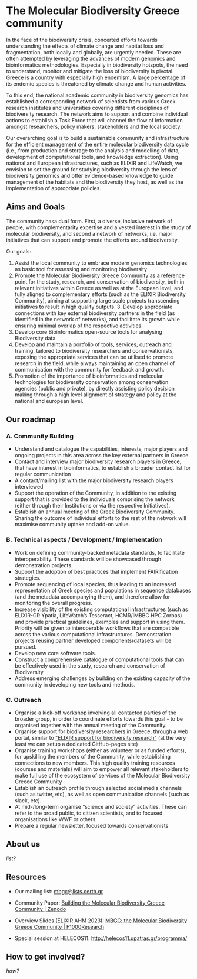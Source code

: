 # The Molecular Biodiversity Greece community

In the face of the biodiversity crisis, concerted efforts towards understanding the effects of climate change and habitat loss and fragmentation, both locally and globally, are urgently needed. These are often attempted by leveraging the advances of modern genomics and bioinformatics methodologies. Especially in biodiversity hotspots, the need to understand, monitor and mitigate the loss of biodiversity is pivotal. Greece is a country with especially high endemism. A large percentage of its endemic species is threatened by climate change and human activities.

To this end, the national academic community in biodiversity genomics has established a corresponding network of scientists from various Greek research institutes and universities covering different disciplines of biodiversity research. The network aims to support and combine individual actions to establish a Task Force that will channel the flow of information amongst researchers, policy makers, stakeholders and the local society.

Our overarching goal is to build a sustainable community and infrastructure for the efficient management of the entire molecular biodiversity data cycle (i.e., from production and storage to the analysis and modelling of data, development of computational tools, and knowledge extraction). Using national and European infrastructures, such as ELIXIR and LifeWatch, we envision to set the ground for studying biodiversity through the lens of biodiversity genomics and offer evidence-based knowledge to guide management of the habitats and the biodiversity they host, as well as the implementation of appropriate policies.


## Aims and Goals

The community hasa dual form. First, a diverse, inclusive network of people, with complementarity expertise and a vested interest in the study of molecular biodiversity, and second a network of networks, i.e. major initiatives that can support and promote the efforts around biodiversity.

Our goals:
1. Assist the local community to embrace modern genomics technologies as basic tool for assessing and monitoring biodiversity
2. Promote the Molecular Biodiversity Greece Community as a reference point for the study, research, and conservation of biodiversity, both in relevant initiatives within Greece as well as at the European level, and fully aligned to complementary efforts (such as the ELIXIR Biodiversity Community), aiming at supporting large scale projects transcending initiatives to result in high quality outputs. 3. Develop appropriate connections with key external biodiversity partners in the field (as identified in the network of networks), and facilitate its growth while ensuring minimal overlap of the respective activities.
4. Develop core Bioinformatics open-source tools for analysing Biodiversity data
5. Develop and maintain a portfolio of tools, services, outreach and training, tailored to biodiversity researchers and conservationists, exposing the appropriate services that can be utilised to promote research in the field, while always maintaining an open channel of communication with the community for feedback and growth.
6. Promotion of the importance of bioinformatics and molecular technologies for biodiversity conservation among conservation agencies (public and private), by directly assisting policy decision making through a high level alignment of strategy and policy at the national and european level.

## Our roadmap

### A. Community Building
- Understand and catalogue the capabilities, interests, major players and ongoing projects in this area across the key external partners in Greece
- Contact and interview major biodiversity research players in Greece, that have interest in bioinformatics, to establish a broader contact list for regular communication
- A contact/mailing list with the major biodiversity research players interviewed
- Support the operation of the Community, in addition to the existing support that is provided to the individuals comprising the network (either through their Institutions or via the respective Initiatives).
- Establish an annual meeting of the Greek Biodiversity Community. Sharing the outcome of individual efforts to the rest of the network will maximise community uptake and add-on value.

### B. Technical aspects / Development / Implementation
- Work on defining community-backed metadata standards, to facilitate interoperability. These standards will be showcased through demonstration projects.
- Support the adoption of best practices that implement FAIRification strategies.
- Promote sequencing of local species, thus leading to an increased representation of Greek species and populations in sequence databases (and the metadata accompanying them), and therefore allow for monitoring the overall progress.
- Increase visibility of the existing computational infrastructures (such as ELIXIR-GR Ypatia, LifeWatch’s Tesseract, HCMR/IMBBC HPC Zorbas) and provide practical guidelines, examples and support in using them. Priority will be given to interoperable workflows that are compatible across the various computational infrastructures. Demonstration projects reusing partner developed components/datasets will be pursued.
- Develop new core software tools.
- Construct a comprehensive catalogue of computational tools that can be effectively used in the study, research and conservation of Biodiversity
- Address emerging challenges by building on the existing capacity of the community in developing new tools and methods.

### C. Outreach
- Organise a kick-off workshop involving all contacted parties of the broader group, in order to coordinate efforts towards this goal - to be organised together with the annual meeting of the Community.
- Organise support for biodiversity researchers in Greece, through a web portal, similar to  ["ELIXIR support for biodiversity research"](https://elixir-europe.org/services/biodiversity) (at the very least we can setup a dedicated GitHub-pages site)
- Organise training workshops (either as volunteer or as funded efforts), for upskilling the members of the Community, while establishing connections to new members. This high quality training resources (courses and materials) will aim to empower all relevant stakeholders to make full use of the ecosystem of services of the Molecular Biodiversity Greece Community
- Establish an outreach profile through selected social media channels (such as twitter, etc), as well as open communication channels (such as slack, etc).
- At mid-/long-term organise “science and society” activities. These can refer to the broad public, to citizen scientists, and to focused organisations like WWF or others.
- Prepare a regular newsletter, focused towards conservationists


## About us

_list?_

## Resources

- Our mailing list: mbgc@lists.certh.gr 
- Community Paper: [Building the Molecular Biodiversity Greece Community | Zenodo](https://zenodo.org/record/7078816)
- Overview Slides (ELIXIR AHM 2023): [MBGC: the Molecular Biodiversity Greece Community | F1000Research](https://f1000research.com/slides/12-556)

- Special session at HELECOS11: http://helecos11.upatras.gr/programma/


## How to get involved?

_how?_


